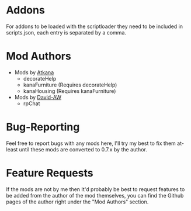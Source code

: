 Addons
======
For addons to be loaded with the scriptloader they need to be included in scripts.json, each entry is separated by a comma.

Mod Authors
======
* Mods by [Atkana](https://github.com/Atkana/tes3mp-scripts)
  * decorateHelp
  * kanaFurniture (Requires decorateHelp)
  * kanaHousing (Requires kanaFurniture)
* Mods by [David-AW](https://github.com/David-AW)
  * rpChat

Bug-Reporting
======
Feel free to report bugs with any mods here, I'll try my best to fix them at-least until these mods are converted to 0.7.x by the author.

Feature Requests
======
If the mods are not by me then It'd probably be best to request features to be added from the author of the mod themselves, you can find the Github pages of the author right under the "Mod Authors" section.
